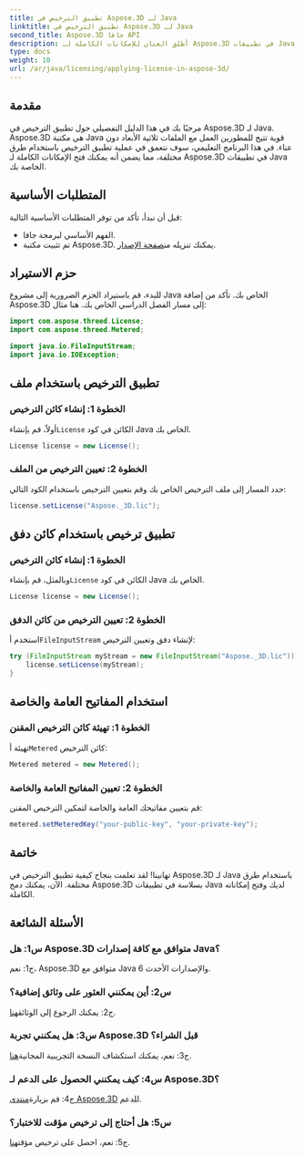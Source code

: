 ```yaml
---
title: تطبيق الترخيص في Aspose.3D لـ Java
linktitle: تطبيق الترخيص في Aspose.3D لـ Java
second_title: Aspose.3D جافا API
description: أطلق العنان للإمكانات الكاملة لـ Aspose.3D في تطبيقات Java باتباع دليلنا الشامل حول تطبيق التراخيص.
type: docs
weight: 10
url: /ar/java/licensing/applying-license-in-aspose-3d/
---
```

## مقدمة

مرحبًا بك في هذا الدليل التفصيلي حول تطبيق الترخيص في Aspose.3D لـ Java. Aspose.3D هي مكتبة Java قوية تتيح للمطورين العمل مع الملفات ثلاثية الأبعاد دون عناء. في هذا البرنامج التعليمي، سوف نتعمق في عملية تطبيق الترخيص باستخدام طرق مختلفة، مما يضمن أنه يمكنك فتح الإمكانات الكاملة لـ Aspose.3D في تطبيقات Java الخاصة بك.

## المتطلبات الأساسية

قبل أن نبدأ، تأكد من توفر المتطلبات الأساسية التالية:

- الفهم الأساسي لبرمجة جافا.
-  تم تثبيت مكتبة Aspose.3D. يمكنك تنزيله من[صفحة الإصدار](https://releases.aspose.com/3d/java/).

## حزم الاستيراد

للبدء، قم باستيراد الحزم الضرورية إلى مشروع Java الخاص بك. تأكد من إضافة Aspose.3D إلى مسار الفصل الدراسي الخاص بك. هنا مثال:

```java
import com.aspose.threed.License;
import com.aspose.threed.Metered;

import java.io.FileInputStream;
import java.io.IOException;
```

## تطبيق الترخيص باستخدام ملف

### الخطوة 1: إنشاء كائن الترخيص

 أولاً، قم بإنشاء`License` الكائن في كود Java الخاص بك.

```java
License license = new License();
```

### الخطوة 2: تعيين الترخيص من الملف

حدد المسار إلى ملف الترخيص الخاص بك وقم بتعيين الترخيص باستخدام الكود التالي:

```java
license.setLicense("Aspose._3D.lic");
```

## تطبيق ترخيص باستخدام كائن دفق

### الخطوة 1: إنشاء كائن الترخيص

 وبالمثل، قم بإنشاء`License` الكائن في كود Java الخاص بك.

```java
License license = new License();
```

### الخطوة 2: تعيين الترخيص من كائن الدفق

 استخدم أ`FileInputStream` لإنشاء دفق وتعيين الترخيص:

```java
try (FileInputStream myStream = new FileInputStream("Aspose._3D.lic")) {
    license.setLicense(myStream);
}
```

## استخدام المفاتيح العامة والخاصة

### الخطوة 1: تهيئة كائن الترخيص المقنن

 تهيئة أ`Metered` كائن الترخيص:

```java
Metered metered = new Metered();
```

### الخطوة 2: تعيين المفاتيح العامة والخاصة

قم بتعيين مفاتيحك العامة والخاصة لتمكين الترخيص المقنن:

```java
metered.setMeteredKey("your-public-key", "your-private-key");
```

## خاتمة

تهانينا! لقد تعلمت بنجاح كيفية تطبيق الترخيص في Aspose.3D لـ Java باستخدام طرق مختلفة. الآن، يمكنك دمج Aspose.3D بسلاسة في تطبيقات Java لديك وفتح إمكاناته الكاملة.

## الأسئلة الشائعة

### س1: هل Aspose.3D متوافق مع كافة إصدارات Java؟

ج1: نعم، Aspose.3D متوافق مع Java 6 والإصدارات الأحدث.

### س2: أين يمكنني العثور على وثائق إضافية؟

 ج2: يمكنك الرجوع إلى الوثائق[هنا](https://reference.aspose.com/3d/java/).

### س3: هل يمكنني تجربة Aspose.3D قبل الشراء؟

 ج3: نعم، يمكنك استكشاف النسخة التجريبية المجانية[هنا](https://releases.aspose.com/).

### س4: كيف يمكنني الحصول على الدعم لـ Aspose.3D؟

 ج4: قم بزيارة[منتدى Aspose.3D](https://forum.aspose.com/c/3d/18) للدعم.

### س5: هل أحتاج إلى ترخيص مؤقت للاختبار؟

 ج5: نعم، احصل على ترخيص مؤقت[هنا](https://purchase.aspose.com/temporary-license/).